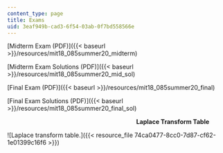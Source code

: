 ```yaml
---
content_type: page
title: Exams
uid: 3eaf949b-cad3-6f54-03ab-0f7bd558566e
---
```


[Midterm Exam (PDF)]({{< baseurl >}}/resources/mit18_085summer20_midterm)

[Midterm Exam Solutions (PDF)]({{< baseurl >}}/resources/mit18_085summer20_mid_sol)

[Final Exam (PDF)]({{< baseurl >}}/resources/mit18_085summer20_final)

[Final Exam Solutions (PDF)]({{< baseurl >}}/resources/mit18_085summer20_final_sol) 

                      **Laplace Transform Table**

![Laplace transform table.]({{< resource_file 74ca0477-8cc0-7d87-cf62-1e01399c16f6 >}})